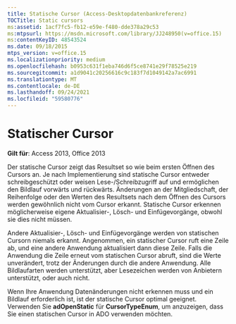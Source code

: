 ```yaml
---
title: Statische Cursor (Access-Desktopdatenbankreferenz)
TOCTitle: Static cursors
ms:assetid: 1acf7fc5-fb12-e59e-f480-dde378a29c53
ms:mtpsurl: https://msdn.microsoft.com/library/JJ248950(v=office.15)
ms:contentKeyID: 48543524
ms.date: 09/18/2015
mtps_version: v=office.15
ms.localizationpriority: medium
ms.openlocfilehash: b0953c631f1eba746d6f5ce8741e29f78525e219
ms.sourcegitcommit: a1d9041c20256616c9c183f7d1049142a7ac6991
ms.translationtype: MT
ms.contentlocale: de-DE
ms.lasthandoff: 09/24/2021
ms.locfileid: "59580776"
---
```

# <a name="static-cursors"></a>Statischer Cursor


**Gilt für**: Access 2013, Office 2013

Der statische Cursor zeigt das Resultset so wie beim ersten Öffnen des Cursors an. Je nach Implementierung sind statische Cursor entweder schreibgeschützt oder weisen Lese-/Schreibzugriff auf und ermöglichen den Bildlauf vorwärts und rückwärts. Änderungen an der Mitgliedschaft, der Reihenfolge oder den Werten des Resultsets nach dem Öffnen des Cursors werden gewöhnlich nicht vom Cursor erkannt. Statische Cursor erkennen möglicherweise eigene Aktualisier-, Lösch- und Einfügevorgänge, obwohl sie dies nicht müssen.

Andere Aktualisier-, Lösch- und Einfügevorgänge werden von statischen Cursorn niemals erkannt. Angenommen, ein statischer Cursor ruft eine Zeile ab, und eine andere Anwendung aktualisiert dann diese Zeile. Falls die Anwendung die Zeile erneut vom statischen Cursor abruft, sind die Werte unverändert, trotz der Änderungen durch die andere Anwendung. Alle Bildlaufarten werden unterstützt, aber Lesezeichen werden von Anbietern unterstützt, oder auch nicht.

Wenn Ihre Anwendung Datenänderungen nicht erkennen muss und ein Bildlauf erforderlich ist, ist der statische Cursor optimal geeignet. Verwenden Sie **adOpenStatic** für **CursorTypeEnum**, um anzuzeigen, dass Sie einen statischen Cursor in ADO verwenden möchten.

